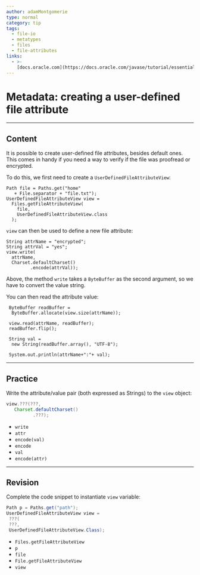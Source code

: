 ```yaml
---
author: adamMontgomerie
type: normal
category: tip
tags:
  - file-io
  - metatypes
  - files
  - file-attributes
links:
  - >-
    [docs.oracle.com](https://docs.oracle.com/javase/tutorial/essential/io/fileAttr.html){website}
---
```


# Metadata: creating a user-defined file attribute


---

## Content

It is possible to create user-defined file attributes, besides default ones. This comes in handy if you need a way to verify if the file was proofread or encrypted.

To do this, we first need to create a `UserDefinedFileAttributeView`:

```plain-text
Path file = Paths.get("home" 
   + File.separator + "file.txt");
UserDefinedFileAttributeView view = 
  Files.getFileAttributeView(
    file,
    UserDefinedFileAttributeView.class
  );
```

`view` can then be used to define a new file attribute:

```plain-text
String attrName = "encrypted";
String attrVal = "yes";
view.write(
  attrName,
  Charset.defaultCharset()
         .encode(attrVal));
```

Above, the method `write` takes a `ByteBuffer` as the second argument, so we have to convert the value string.

You can then read the attribute value:

```plain-text
 ByteBuffer readBuffer = 
  ByteBuffer.allocate(view.size(attrName));

 view.read(attrName, readBuffer);
 readBuffer.flip();

 String val = 
  new String(readBuffer.array(), "UTF-8");

 System.out.println(attrName+":"+ val);
```


---

## Practice

Write the attribute/value pair (both expressed as Strings) to the `view` object:

```java
view.???(???,
   Charset.defaultCharset()
          .???);
```

- `write` 
- `attr` 
- `encode(val)` 
- `encode` 
- `val` 
- `encode(attr)`


---

## Revision

Complete the code snippet to instantiate `view` variable:

```java
Path p = Paths.get("path");
UserDefinedFileAttributeView view =
 ???(
 ???,
 UserDefinedFileAttributeView.Class);
```

- `Files.getFileAttributeView` 
- `p` 
- `file` 
- `File.getFileAttributeView` 
- `view`
